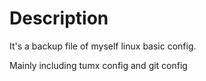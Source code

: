 # Description

It's a backup file of myself linux basic config.

Mainly including tumx config and git config
